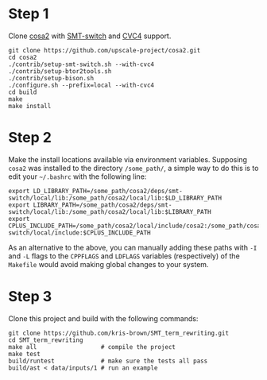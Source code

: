 # Step 1
Clone [cosa2](https://github.com/upscale-project/cosa2) with [SMT-switch](https://github.com/makaimann/smt-switch) and [CVC4](https://github.com/CVC4/CVC4) support.
```
git clone https://github.com/upscale-project/cosa2.git
cd cosa2
./contrib/setup-smt-switch.sh --with-cvc4
./contrib/setup-btor2tools.sh
./contrib/setup-bison.sh
./configure.sh --prefix=local --with-cvc4
cd build
make
make install
```

# Step 2
Make the install locations available via environment variables. Supposing `cosa2` was installed to the directory `/some_path/`, a simple way to do this is to edit your `~/.bashrc` with the following line:
```
export LD_LIBRARY_PATH=/some_path/cosa2/deps/smt-switch/local/lib:/some_path/cosa2/local/lib:$LD_LIBRARY_PATH
export LIBRARY_PATH=/some_path/cosa2/deps/smt-switch/local/lib:/some_path/cosa2/local/lib:$LIBRARY_PATH
export CPLUS_INCLUDE_PATH=/some_path/cosa2/local/include/cosa2:/some_path/cosa2/deps/smt-switch/local/include:$CPLUS_INCLUDE_PATH
```

As an alternative to the above, you can manually adding these paths with `-I` and `-L` flags to the `CPPFLAGS` and `LDFLAGS` variables (respectively) of the `Makefile` would avoid making global changes to your system.

# Step 3
Clone this project and build with the following commands:
```
git clone https://github.com/kris-brown/SMT_term_rewriting.git
cd SMT_term_rewriting
make all                  # compile the project
make test
build/runtest             # make sure the tests all pass
build/ast < data/inputs/1 # run an example
```
